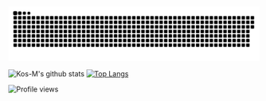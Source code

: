 
<a href=#><img src="contributions.svg"></a>


<div float="right"> 
 
 


![Kos-M's github stats](https://github-readme-stats.vercel.app/api?username=Kos-M&show_icons=true) 
[![Top Langs](https://github-readme-stats.vercel.app/api/top-langs/?username=Kos-M&layout=compact)](https://github.com/anuraghazra/github-readme-stats)

 </div>
 
 ![Profile views](https://gpvc.arturio.dev/Kos-M)
 
<!--
**Kos-M/Kos-M** is a ✨ _special_ ✨ repository because its `README.md` (this file) appears on your GitHub profile.

Here are some ideas to get you started:

- 🔭 I’m currently working on ...
- 🌱 I’m currently learning ...
- 👯 I’m looking to collaborate on ...
- 🤔 I’m looking for help with ...
- 💬 Ask me about ...
- 📫 How to reach me: ...
- 😄 Pronouns: ...
- ⚡ Fun fact: ...
-->
